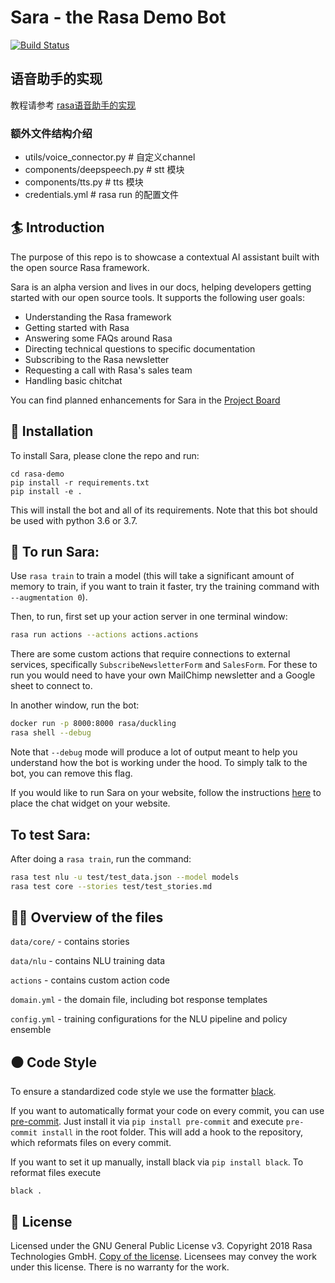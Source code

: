 
# Sara - the Rasa Demo Bot
[![Build Status](https://travis-ci.com/RasaHQ/rasa-demo.svg?branch=master)](https://travis-ci.com/RasaHQ/rasa-demo)

## 语音助手的实现
教程请参考 [rasa语音助手的实现](https://dustyposa.github.io/posts/d7e97916/)


### 额外文件结构介绍
- utils/voice_connector.py  # 自定义channel
- components/deepspeech.py  # stt 模块
- components/tts.py  # tts 模块
- credentials.yml  # rasa run 的配置文件

## :surfer: Introduction
The purpose of this repo is to showcase a contextual AI assistant built with the open source Rasa framework.

Sara is an alpha version and lives in our docs, 
helping developers getting started with our open source tools. It supports the following user goals:

- Understanding the Rasa framework
- Getting started with Rasa
- Answering some FAQs around Rasa
- Directing technical questions to specific documentation
- Subscribing to the Rasa newsletter
- Requesting a call with Rasa's sales team
- Handling basic chitchat

You can find planned enhancements for Sara in the
[Project Board](https://github.com/RasaHQ/rasa-demo/projects/1)

## 👷‍ Installation

To install Sara, please clone the repo and run:

```
cd rasa-demo
pip install -r requirements.txt
pip install -e .
```
This will install the bot and all of its requirements.
Note that this bot should be used with python 3.6 or 3.7.

## 🤖 To run Sara:

Use `rasa train` to train a model (this will take a significant amount of memory to train,
if you want to train it faster, try the training command with
`--augmentation 0`).

Then, to run, first set up your action server in one terminal window:
```bash
rasa run actions --actions actions.actions
```

There are some custom actions that require connections to external services,
specifically `SubscribeNewsletterForm` and `SalesForm`. For these
to run you would need to have your own MailChimp newsletter and a Google sheet
to connect to.

In another window, run the bot:
```bash
docker run -p 8000:8000 rasa/duckling
rasa shell --debug
```

Note that `--debug` mode will produce a lot of output meant to help you understand how the bot is working 
under the hood. To simply talk to the bot, you can remove this flag.

If you would like to run Sara on your website, follow the instructions
[here](https://github.com/botfront/rasa-webchat) to place the chat widget on
your website.

## To test Sara:

After doing a `rasa train`, run the command:

```bash
rasa test nlu -u test/test_data.json --model models
rasa test core --stories test/test_stories.md
```

## 👩‍💻 Overview of the files

`data/core/` - contains stories 

`data/nlu` - contains NLU training data

`actions` - contains custom action code

`domain.yml` - the domain file, including bot response templates

`config.yml` - training configurations for the NLU pipeline and policy ensemble

## ⚫️ Code Style

To ensure a standardized code style we use the formatter [black](https://github.com/ambv/black).

If you want to automatically format your code on every commit, you can use [pre-commit](https://pre-commit.com/).
Just install it via `pip install pre-commit` and execute `pre-commit install` in the root folder.
This will add a hook to the repository, which reformats files on every commit.

If you want to set it up manually, install black via `pip install black`.
To reformat files execute
```
black .
```

## :gift: License
Licensed under the GNU General Public License v3. Copyright 2018 Rasa Technologies
GmbH. [Copy of the license](https://github.com/RasaHQ/rasa-demo/blob/master/LICENSE).
Licensees may convey the work under this license. There is no warranty for the work.
